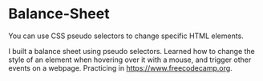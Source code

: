 # Balance-Sheet

You can use CSS pseudo selectors to change specific HTML elements.

I built a balance sheet using pseudo selectors. Learned how to change the style of an element when hovering over it with a mouse, and trigger other events on a webpage. Practicing in https://www.freecodecamp.org.
